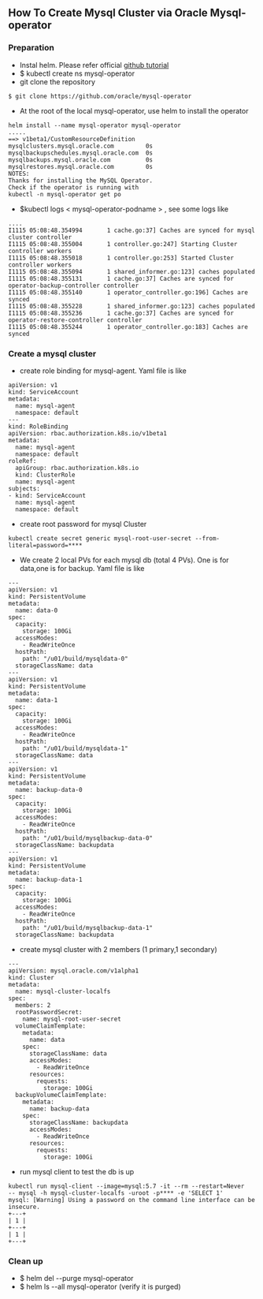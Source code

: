 ## How To Create Mysql Cluster via Oracle Mysql-operator

### Preparation
* Instal helm. Please refer official [github tutorial](https://github.com/oracle/mysql-operator/blob/master/docs/tutorial.md)
* $ kubectl create ns mysql-operator
* git clone the repository
```
$ git clone https://github.com/oracle/mysql-operator
```
* At the root of the local mysql-operator, use helm to install the operator
```
helm install --name mysql-operator mysql-operator
.....
==> v1beta1/CustomResourceDefinition
mysqlclusters.mysql.oracle.com         0s
mysqlbackupschedules.mysql.oracle.com  0s
mysqlbackups.mysql.oracle.com          0s
mysqlrestores.mysql.oracle.com         0s
NOTES:
Thanks for installing the MySQL Operator.
Check if the operator is running with
kubectl -n mysql-operator get po
```
* $kubectl logs < mysql-operator-podname >  , see some logs like
```
....
I1115 05:08:48.354994       1 cache.go:37] Caches are synced for mysql cluster controller
I1115 05:08:48.355004       1 controller.go:247] Starting Cluster controller workers
I1115 05:08:48.355018       1 controller.go:253] Started Cluster controller workers
I1115 05:08:48.355094       1 shared_informer.go:123] caches populated
I1115 05:08:48.355131       1 cache.go:37] Caches are synced for operator-backup-controller controller
I1115 05:08:48.355140       1 operator_controller.go:196] Caches are synced
I1115 05:08:48.355228       1 shared_informer.go:123] caches populated
I1115 05:08:48.355236       1 cache.go:37] Caches are synced for operator-restore-controller controller
I1115 05:08:48.355244       1 operator_controller.go:183] Caches are synced
```

### Create a mysql cluster
* create role binding for mysql-agent. Yaml file is like

```
apiVersion: v1
kind: ServiceAccount
metadata:
  name: mysql-agent
  namespace: default
---
kind: RoleBinding
apiVersion: rbac.authorization.k8s.io/v1beta1
metadata:
  name: mysql-agent
  namespace: default
roleRef:
  apiGroup: rbac.authorization.k8s.io
  kind: ClusterRole
  name: mysql-agent
subjects:
- kind: ServiceAccount
  name: mysql-agent
  namespace: default
```
* create root password for mysql Cluster
```
kubectl create secret generic mysql-root-user-secret --from-literal=password=****
```
* We create 2 local PVs for each mysql db (total 4 PVs). One is for data,one is for backup. Yaml file is like

```
---
apiVersion: v1
kind: PersistentVolume
metadata:
  name: data-0
spec:
  capacity:
    storage: 100Gi
  accessModes:
    - ReadWriteOnce
  hostPath:
    path: "/u01/build/mysqldata-0"
  storageClassName: data
---
apiVersion: v1
kind: PersistentVolume
metadata:
  name: data-1
spec:
  capacity:
    storage: 100Gi
  accessModes:
    - ReadWriteOnce
  hostPath:
    path: "/u01/build/mysqldata-1"
  storageClassName: data
---
apiVersion: v1
kind: PersistentVolume
metadata:
  name: backup-data-0
spec:
  capacity:
    storage: 100Gi
  accessModes:
    - ReadWriteOnce
  hostPath:
    path: "/u01/build/mysqlbackup-data-0"
  storageClassName: backupdata
---
apiVersion: v1
kind: PersistentVolume
metadata:
  name: backup-data-1
spec:
  capacity:
    storage: 100Gi
  accessModes:
    - ReadWriteOnce
  hostPath:
    path: "/u01/build/mysqlbackup-data-1"
  storageClassName: backupdata
```

* create mysql cluster with 2 members (1 primary,1 secondary)

```
---
apiVersion: mysql.oracle.com/v1alpha1
kind: Cluster
metadata:
  name: mysql-cluster-localfs
spec:
  members: 2
  rootPasswordSecret:
    name: mysql-root-user-secret
  volumeClaimTemplate:
    metadata:
      name: data
    spec:
      storageClassName: data
      accessModes:
        - ReadWriteOnce
      resources:
        requests:
          storage: 100Gi
  backupVolumeClaimTemplate:
    metadata:
      name: backup-data
    spec:
      storageClassName: backupdata
      accessModes:
        - ReadWriteOnce
      resources:
        requests:
          storage: 100Gi
```          
* run mysql client to test the db is up
```
kubectl run mysql-client --image=mysql:5.7 -it --rm --restart=Never    -- mysql -h mysql-cluster-localfs -uroot -p**** -e 'SELECT 1'
mysql: [Warning] Using a password on the command line interface can be insecure.
+---+
| 1 |
+---+
| 1 |
+---+
```

### Clean up
* $ helm del --purge mysql-operator
* $ helm ls --all mysql-operator  (verify it is purged)
